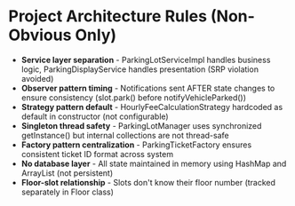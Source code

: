 # Project Architecture Rules (Non-Obvious Only)

- **Service layer separation** - ParkingLotServiceImpl handles business logic, ParkingDisplayService handles presentation (SRP violation avoided)
- **Observer pattern timing** - Notifications sent AFTER state changes to ensure consistency (slot.park() before notifyVehicleParked())
- **Strategy pattern default** - HourlyFeeCalculationStrategy hardcoded as default in constructor (not configurable)
- **Singleton thread safety** - ParkingLotManager uses synchronized getInstance() but internal collections are not thread-safe
- **Factory pattern centralization** - ParkingTicketFactory ensures consistent ticket ID format across system
- **No database layer** - All state maintained in memory using HashMap and ArrayList (not persistent)
- **Floor-slot relationship** - Slots don't know their floor number (tracked separately in Floor class)